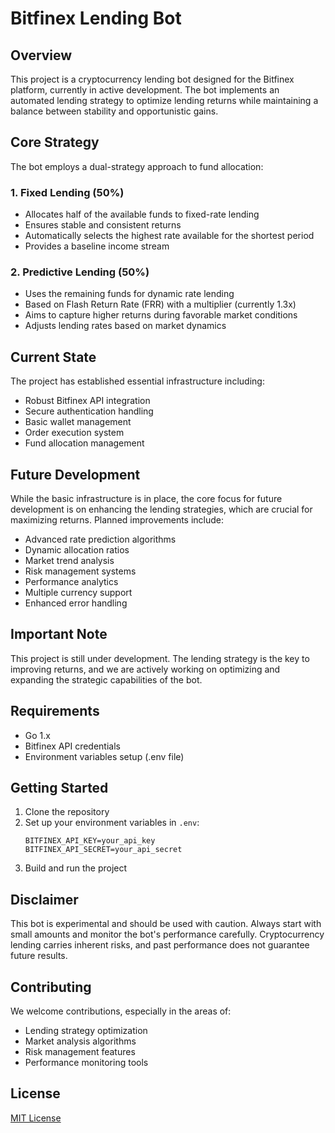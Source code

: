 
# Bitfinex Lending Bot

## Overview
This project is a cryptocurrency lending bot designed for the Bitfinex platform, currently in active development. The bot implements an automated lending strategy to optimize lending returns while maintaining a balance between stability and opportunistic gains.

## Core Strategy
The bot employs a dual-strategy approach to fund allocation:

### 1. Fixed Lending (50%)
- Allocates half of the available funds to fixed-rate lending
- Ensures stable and consistent returns
- Automatically selects the highest rate available for the shortest period
- Provides a baseline income stream

### 2. Predictive Lending (50%)
- Uses the remaining funds for dynamic rate lending
- Based on Flash Return Rate (FRR) with a multiplier (currently 1.3x)
- Aims to capture higher returns during favorable market conditions
- Adjusts lending rates based on market dynamics

## Current State
The project has established essential infrastructure including:
- Robust Bitfinex API integration
- Secure authentication handling
- Basic wallet management
- Order execution system
- Fund allocation management

## Future Development
While the basic infrastructure is in place, the core focus for future development is on enhancing the lending strategies, which are crucial for maximizing returns. Planned improvements include:

- Advanced rate prediction algorithms
- Dynamic allocation ratios
- Market trend analysis
- Risk management systems
- Performance analytics
- Multiple currency support
- Enhanced error handling

## Important Note
This project is still under development. The lending strategy is the key to improving returns, and we are actively working on optimizing and expanding the strategic capabilities of the bot.

## Requirements
- Go 1.x
- Bitfinex API credentials
- Environment variables setup (.env file)

## Getting Started
1. Clone the repository
2. Set up your environment variables in `.env`:
   ```
   BITFINEX_API_KEY=your_api_key
   BITFINEX_API_SECRET=your_api_secret
   ```
3. Build and run the project

## Disclaimer
This bot is experimental and should be used with caution. Always start with small amounts and monitor the bot's performance carefully. Cryptocurrency lending carries inherent risks, and past performance does not guarantee future results.

## Contributing
We welcome contributions, especially in the areas of:
- Lending strategy optimization
- Market analysis algorithms
- Risk management features
- Performance monitoring tools

## License
[MIT License](LICENSE)

